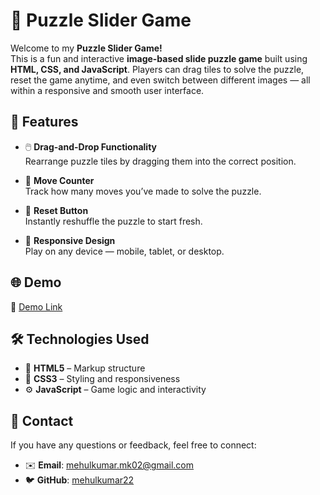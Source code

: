 # 🧩 Puzzle Slider Game

Welcome to my **Puzzle Slider Game!**  
This is a fun and interactive **image-based slide puzzle game** built using **HTML, CSS, and JavaScript**. Players can drag tiles to solve the puzzle, reset the game anytime, and even switch between different images — all within a responsive and smooth user interface.


## 🚀 Features

- 🖱️ **Drag-and-Drop Functionality**  
  Rearrange puzzle tiles by dragging them into the correct position.

- 🔢 **Move Counter**  
  Track how many moves you’ve made to solve the puzzle.

- 🔄 **Reset Button**  
  Instantly reshuffle the puzzle to start fresh.

- 📱 **Responsive Design**  
  Play on any device — mobile, tablet, or desktop.


## 🌐 Demo

🔗 [Demo Link](https://mehulkumar22.github.io/Puzzle-Slider-Shinchan/)  


## 🛠️ Technologies Used

- 🧱 **HTML5** – Markup structure  
- 🎨 **CSS3** – Styling and responsiveness  
- ⚙️ **JavaScript** – Game logic and interactivity

## 📩 Contact

If you have any questions or feedback, feel free to connect:

* ✉️ **Email**: [mehulkumar.mk02@gmail.com](mailto:mehulkumar.mk02@gmail.com)
* 🐦 **GitHub**: [mehulkumar22](https://github.com/mehulkumar22)


